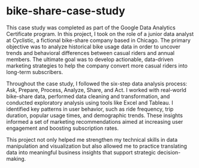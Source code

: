# bike-share-case-study

This case study was completed as part of the Google Data Analytics Certificate program. In this project, I took on the role of a junior data analyst at Cyclistic, a fictional bike-share company based in Chicago. The primary objective was to analyze historical bike usage data in order to uncover trends and behavioral differences between casual riders and annual members. The ultimate goal was to develop actionable, data-driven marketing strategies to help the company convert more casual riders into long-term subscribers.

Throughout the case study, I followed the six-step data analysis process: Ask, Prepare, Process, Analyze, Share, and Act. I worked with real-world bike-share data, performed data cleaning and transformation, and conducted exploratory analysis using tools like Excel and Tableau. I identified key patterns in user behavior, such as ride frequency, trip duration, popular usage times, and demographic trends. These insights informed a set of marketing recommendations aimed at increasing user engagement and boosting subscription rates.

This project not only helped me strengthen my technical skills in data manipulation and visualization but also allowed me to practice translating data into meaningful business insights that support strategic decision-making.

